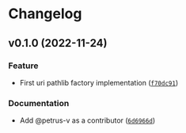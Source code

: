 # Changelog

<!--next-version-placeholder-->

## v0.1.0 (2022-11-24)
### Feature
* First uri pathlib factory implementation ([`f70dc91`](https://github.com/petrus-v/uri-pathlib-factory/commit/f70dc915cb5fb1d311dc0f80f6257deeca619438))

### Documentation
* Add @petrus-v as a contributor ([`6d6966d`](https://github.com/petrus-v/uri-pathlib-factory/commit/6d6966d66fa27f14396f2d18e8f01a68846b3212))
